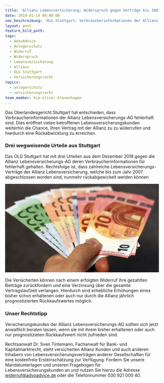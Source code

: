 ```yaml
---
title: 'Allianz Lebensversicherung: Widerspruch gegen Verträge bis 2007 möglich'
date: 2019-01-14 00:00:00
seo_beschreibung: 'OLG Stuttgart: Verbraucherinformationen der Allianz Lebensversicherungs AG'
layout: post
feature_bild_path:
tags:
  - AdovAdvice
  - Anlegerschutz
  - Widerruf
  - Widerspruch
  - Lebensversicherung
  - Allianz
  - OLG Stuttgart
  - Versicherungsrecht
topics:
  - anlegerschutz
  - versicherungsrecht
team_member: kim-oliver-klevenhagen
---
```


Das Oberlandesgericht Stuttgart hat entschieden, dass Verbraucherinformationen der Allianz Lebensversicherungs-AG fehlerhaft sind. Dies er&ouml;ffnet vielen betroffenen Lebensversicherungskunden weiterhin die Chance, ihren Vertrag mit der Allianz zu zu widerrufen und hierdurch eine R&uuml;ckabwicklung zu erreichen.

### Drei wegweisende Urteile aus Stuttgart

Das OLG Stuttgart hat mit drei Urteilen aus dem Dezember 2018 gegen die Allianz Lebensversicherungs-AG deren Verbraucherinformationen f&uuml;r fehlerhaft gehalten. Rechtsfolge ist, dass zahlreiche Lebensversicherungs-Vertr&auml;ge der Allianz Lebensversicherung, welche bis zum Jahr 2007 abgeschlossen worden sind, nunmehr r&uuml;ckabgewickelt werden k&ouml;nnen

![Geld zurück - Foto Pixabay](/uploads/money-1005464-640-4.jpg "Zusätzliches Geld vom Lebensversicherer holen?")

Die Versicherten k&ouml;nnen nach einem erfolgten Widerruf ihre gezahlten Beitr&auml;ge zur&uuml;ckfordern und eine Verzinsung &uuml;ber die gesamte Vertragslaufzeit verlangen. Hierdurch sind erhebliche Erh&ouml;hungen eines bisher schon erhaltenen oder auch nur durch die Allianz j&auml;hrlich prognostizierten R&uuml;ckkaufswertes m&ouml;glich.

### Unser Rechtstipp

Versicherungskunden der Allianz Lebensversicherungs-AG sollten sich jetzt anwaltlich beraten lassen, wenn sie mit ihrem bisher erhaltenen oder auch nur prognostizieten R&uuml;ckkaufswert nicht zufrieden sind.

Rechtsanwalt Dr. Sven Tintemann, Fachanwalt f&uuml;r Bank- und Kapitalmarktrecht, steht versicherten Allianz Kunden und auch anderen Inhabern von Lebensversicherungsvertr&auml;gen anderer Gesellschaften f&uuml;r eine kostenfreie Ersteinsch&auml;tzung zur Verf&uuml;gung. Fordern Sie unsere Mandatunterlagen und unseren Fragebogen f&uuml;r Lebensversicherungskunden an und nutzen Sie hierzu die Adresse widerruf@advoadvice.de oder die Telefonnummer 030 921 000 40.